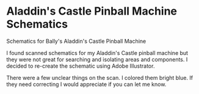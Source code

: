 # Aladdin's Castle Pinball Machine Schematics
Schematics for Bally's Aladdin's Castle Pinball Machine

I found scanned schematics for my Aladdin's Castle pinball machine but they were not great for searching and isolating areas and components. I decided to re-create the schematic using Adobe Illustrator.

There were a few unclear things on the scan. I colored them bright blue. If they need correcting I would appreciate if you can let me know.
